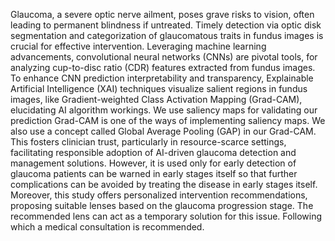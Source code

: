 Glaucoma, a severe optic nerve ailment, poses grave risks to vision, often leading to permanent blindness if untreated. Timely detection via optic disk segmentation and categorization of glaucomatous traits in fundus images is crucial for effective intervention. Leveraging machine learning advancements, convolutional neural networks (CNNs) are pivotal tools, for analyzing cup-to-disc ratio (CDR) features extracted from fundus images. To enhance CNN prediction interpretability and transparency, Explainable Artificial Intelligence (XAI) techniques visualize salient regions in fundus images, like Gradient-weighted Class Activation Mapping (Grad-CAM), elucidating AI algorithm workings. We use saliency maps for validating our prediction Grad-CAM is one of the ways of implementing saliency maps. We also use a concept called Global Average Pooling (GAP) in our Grad-CAM.  This fosters clinician trust, particularly in resource-scarce settings, facilitating responsible adoption of AI-driven glaucoma detection and management solutions. However, it is used only for early detection of glaucoma patients can be warned in early stages itself so that further complications can be avoided by treating the disease in early stages itself.  Moreover, this study offers personalized intervention recommendations, proposing suitable lenses based on the glaucoma progression stage. The recommended lens can act as a temporary solution for this issue. Following which a medical consultation is recommended.
